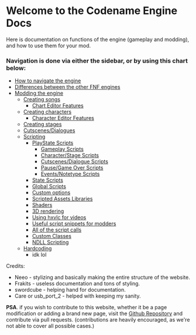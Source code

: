 # Welcome to the Codename Engine Docs
Here is documentation on functions of the engine (gameplay and modding), and how to use them for your mod.

### Navigation is done via either the sidebar, or by using this chart below:
- <a href="./docs/How to navigate the engine.md">How to navigate the engine</a>
- <a href="./docs/Differences between the other FNF engines.md">Differences between the other FNF engines</a>
- <a href="./docs/Modding The Engine/index.md">Modding the engine</a>
    - <a href="./docs/Modding The Engine/Creating songs/index.md">Creating songs</a>
        - <a href="./docs/Modding The Engine/Creating songs/Chart Editor Features.md">Chart Editor Features</a>
    - <a href="./docs/Modding The Engine/Creating characters/index.md">Creating characters</a>
        - <a href="./docs/Modding The Engine/Creating characters/Character Editor Features.md">Character Editor Features</a>
    - <a href="./docs/Modding The Engine/Creating stages.md">Creating stages</a>
    - <a href="./docs/Modding The Engine/Cutscenes or Dialogues.md">Cutscenes/Dialogues</a>
    - <a href="./docs/Modding The Engine/Scripting/index.md">Scripting</a>
        - <a href="./docs/Modding The Engine/Scripting/PlayState Scripts/index.md">PlayState Scripts</a>
            - <a href="./docs/Modding The Engine/Scripting/PlayState Scripts/Gameplay Scripts.md">Gameplay Scripts</a>
            - <a href="./docs/Modding The Engine/Scripting/PlayState Scripts/Character or Stage Scripts.md">Character/Stage Scripts</a>
            - <a href="./docs/Modding The Engine/Scripting/PlayState Scripts/Cutscenes or Dialogue Scripts.md">Cutscenes/Dialogue Scripts</a>
            - <a href="./docs/Modding The Engine/Scripting/PlayState Scripts/Pause or Game Over Scripts.md">Pause/Game Over Scripts</a>
            - <a href="./docs/Modding The Engine/Scripting/PlayState Scripts/Events or Notetype Scripts.md">Events/Notetype Scripts</a>
        - <a href="./docs/Modding The Engine/Scripting/State Scripts.md">State Scripts</a>
        - <a href="./docs/Modding The Engine/Scripting/Global Scripts.md">Global Scripts</a>
        - <a href="./docs/Modding The Engine/Scripting/Custom options.md">Custom options</a>
        - <a href="./docs/Modding The Engine/Scripting/Scripted Assets Libraries.md">Scripted Assets Libraries</a>
        - <a href="./docs/Modding The Engine/Scripting/Shaders.md">Shaders</a>
        - <a href="./docs/Modding The Engine/Scripting/3D rendering.md">3D rendering</a>
        - <a href="./docs/Modding The Engine/Scripting/Using hxvlc for videos.md">Using hxvlc for videos</a>
        - <a href="./docs/Modding The Engine/Scripting/Useful script snippets for modders.md">Useful script snippets for modders</a>
        - <a href="./docs/Modding The Engine/Scripting/All of the script calls.md">All of the script calls</a>
        - <a href="./docs/Modding The Engine/Scripting/Custom Classes.md">Custom Classes</a>
        - <a href="./docs/Modding The Engine/Scripting/NDLL Scripting.md">NDLL Scripting</a>
    - <a href="./docs/Modding The Engine/Hardcoding/index.md">Hardcoding</a>
        - idk lol
    


Credits:
- Neeo - stylizing and basically making the entire structure of the website.
- Frakits - useless documentation and tons of styling.
- swordcube - helping hand for documentation.
- Care or usb_port_2 - helped with keeping my sanity.

**PSA**. if you wish to contribute to this website, whether it be a page modification or adding a brand new page, visit the <a href="">Github Repository</a> and contribute via pull requests. (contributions are heavily encouraged, as we're not able to cover all possible cases.)